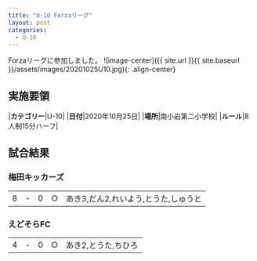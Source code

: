 ```yaml
---
title: "U-10 Forzaリーグ"
layout: post
categories:
  - U-10
---
```


Forzaリーグに参加しました。
![image-center]({{ site.url }}{{ site.baseurl }}/assets/images/20201025U10.jpg){: .align-center}

## 実施要領

|**カテゴリー**|U-10|
|**日付**|2020年10月25日|
|**場所**|南小岩第二小学校|
|**ルール**|8人制15分ハーフ|

## 試合結果

### 梅田キッカーズ

|    |   |    |         |    |
|:--:|:-:|:--:|:--:|:--------|
|    8| - |   0|○|あき3,だん2,れいよう,とうた,しゅうと|

### えどそらFC

|    |   |    |         |    |
|:--:|:-:|:--:|:--:|:--------|
|    4| - |   0|○|あき2,とうた,ちひろ|
